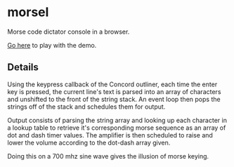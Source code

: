 # morsel
Morse code dictator console in a browser.

[Go here](http://daveajones.github.io/morsel/) to play with the demo.

## Details
Using the keypress callback of the Concord outliner, each time the enter key is pressed, the current line's text is parsed into an array of characters and unshifted to the front of the string stack.  An event loop then pops the strings off of the stack and schedules them for output.

Output consists of parsing the string array and looking up each character in a lookup table to retrieve it's corresponding morse sequence as an array of dot and dash timer values.  The amplifier is then scheduled to raise and lower the volume according to the dot-dash array given.

Doing this on a 700 mhz sine wave gives the illusion of morse keying.
